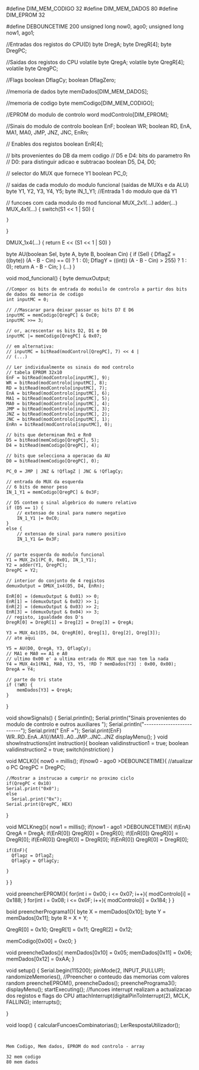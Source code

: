 
#define DIM_MEM_CODIGO 32
#define DIM_MEM_DADOS 80
#define DIM_EPROM 32

#define DEBOUNCETIME 200
unsigned long now0, ago0;
unsigned long now1, ago1;

//Entradas dos registos do CPU(D)
byte DregA;
byte DregR[4];
byte DregPC;

//Saidas dos registos do CPU
volatile byte QregA;
volatile byte QregR[4];
volatile byte QregPC;

//Flags
boolean DflagCy;
boolean DflagZero;

//memoria de dados
byte memDados[DIM_MEM_DADOS];

//memoria de codigo
byte memCodigo[DIM_MEM_CODIGO];

//EPROM do modulo de controlo
word modControlo[DIM_EPROM];

//Sinais do modulo de controlo
boolean EnF;
boolean WR;
boolean RD, EnA, MA1, MA0, JMP, JNZ, JNC, EnRn;

// Enables dos registos
boolean EnR[4];

// bits provenientes do DB da mem codigo
// D5 e D4: bits do parametro Rn
// D0: para distinguir adicao e subtracao
boolean D5, D4, D0;

// selector do MUX que fornece Y1
boolean PC_0;

// saidas de cada modulo do modulo funcional (saidas de MUXs e da ALU)
byte Y1, Y2, Y3, Y4, Y5;
byte IN_1_Y1; //Entrada 1 do modulo que dá Y1

// funcoes com cada modulo do mod funcional
MUX_2x1(...)
adder(...)
MUX_4x1(...) {
    switch(S1 << 1 | S0) {

    }
}

DMUX_1x4(...) {
    return E << (S1 << 1 | S0)
}

byte AU(boolean Sel, byte A, byte B, boolean Cin) {
    if (Sel) {
        DflagZ = ((byte)) (A - B - Cin) == 0) ? 1 : 0);
        DflagY = ((int)) (A - B - Cin) > 255) ? 1 : 0);
        return A - B - Cin;
    }
    (...)
}

void mod_funcional() {
    byte demuxOutput;
    
    //Compor os bits de entrada do moduilo de controlo a partir dos bits de dados da memoria de codigo
    int inputMC = 0;

    // //Mascarar para deixar passar os bits D7 E D6
    inputMC = memCodigo[QregPC] & OxC0;
    inputMC >>= 3;

    // or, acrescentar os bits D2, D1 e D0
    inputMC |= memCodigo[QregPC] & 0x07;

    // em alternativa:
    // inputMC = bitRead(modControl[QregPC], 7) << 4 |
    // (...)

    // Ler individualmente os sinais do mod controlo
    // tabela EPROM 32x10
    EnF = bitRead(modControlo[inputMC], 9);
    WR = bitRead(modControlo[inputMC], 8);
    RD = bitRead(modControlo[inputMC], 7);
    EnA = bitRead(modControlo[inputMC], 6);
    MA1 = bitRead(modControlo[inputMC], 5);
    MA0 = bitRead(modControlo[inputMC], 4);
    JMP = bitRead(modControlo[inputMC], 3);
    JNZ = bitRead(modControlo[inputMC], 2);
    JNC = bitRead(modControlo[inputMC], 1);
    EnRn = bitRead(modControlo[inputMC], 0);

    // bits que determinam Rn1 e Rn0
    D5 = bitRead(memCodigo[QregPC], 5);
    D4 = bitRead(memCodigo[QregPC], 4);

    // bits que selecciona a operacao da AU
    D0 = bitRead(memCodigo[QregPC], 0);

    PC_0 = JMP | JNZ & !QflagZ | JNC & !QflagCy;

    // entrada do MUX da esquerda
    // 6 bits de menor peso
    IN_1_Y1 = memCodigo[QregPC] & 0x3F;

    // D5 contem o sinal algebrico do numero relativo
    if (D5 == 1) {
        // extensao de sinal para numero negativo
        IN_1_Y1 |= 0xC0;
    }
    else {
        // extensao de sinal para numero positivo
        IN_1_Y1 &= 0x3F;
    

    // parte esquerda do modulo funcional
    Y1 = MUX_2x1(PC_0, 0x01, IN_1_Y1);
    Y2 = adder(Y1, QregPC);
    DregPC = Y2;

    // interior do conjunto de 4 registos
    demuxOutput = DMUX_1x4(D5, D4, EnRn);

    EnR[0] = (demuxOutput & 0x01) >> 0;
    EnR[1] = (demuxOutput & 0x02) >> 1;
    EnR[2] = (demuxOutput & 0x03) >> 2;
    EnR[3] = (demuxOutput & 0x04) >> 3;
    // registo, igualdade dos D's
    DregR[0] = DregR[1] = Dreg[2] = Dreg[3] = QregA;

    Y3 = MUX_4x1(D5, D4, QregR[0], Qreg[1], Qreg[2], Qreg[3]);
    // ate aqui

    Y5 = AU(D0, QregA, Y3, QflagCy);
    // MA1 e MA0 == A1 e A0
    // ultimo 0x00 e' a ultima entrada do MUX que nao tem la nada
    Y4 = MUX_4x1(MA1, MA0, Y3, Y5, !RD ? memDados[Y3] : 0x00, 0x00);
    DregA = Y4;

    // parte do tri state
    if (!WR) {
        memDados[Y3] = QregA;
    }
}

void showSignals() {
      Serial.println();
  Serial.println("Sinais provenientes do modulo de controlo e outros auxiliares ");
  Serial.println("--------------------------");
  Serial.print(" EnF ="); Serial.print(EnF)
  WR..RD..EnA..A1(//MA1)..A0..JMP..JNC..JNZ
  displayMenu();
}
void showInstructions(int instruction){
  boolean validinstruction1 = true; boolean validinstruction2 = true;
  switch(instriction)
}

void MCLK(){
  now0 = millis();
  if(now0 - ago0 >DEBOUNCETIME){
    //atualizar o PC
    QregPC = DregPC;

    //Mostrar a instrucao a cumprir no proximo ciclo
    if(QregPC < 0x10)
    Serial.print("0x0");
    else
      Serial.print("0x");
    Serial.print(QregPC, HEX)
  
} 

 void MCLKneg(){
  now1 = millis();
  if(now1 - ago1 >DEBOUNCETIME){
    if(EnA) QregA = DregA;
    if(EnR[0]) QregR[0] = DregR[0];
    if(EnR[0]) QregR[0] = DregR[0];
    if(EnR[0]) QregR[0] = DregR[0];
    if(EnR[0]) QregR[0] = DregR[0];

    if(EnF){
      Qflagz = DflagZ;
      QflagCy = QflagCy;
      
    }
  }
 }

void preencherEPROM(){
  for(int i = 0x00; i <= 0x07; i++){
    modControlo[i] = 0x188;
  }
  for(int i = 0x08; i <= 0x0F; i++){
    modControlo[i] = 0x184;
  }
}

boid preencherPrograma1(){
  byte X = memDados[0x10];
  byte Y = memDados[0x11];
  byte R = X + Y;

  QregR[0] = 0x10;
  QregR[1] = 0x11;
  QregR[2] = 0x12;

  memCodigo[0x00] = 0xc0;
}

void preencheDados(){
  memDados[0x10] = 0x05;
  memDados[0x11] = 0x06;
  memDados[0x12] = 0xAA;
}




void setup() {
  Serial.begin(115200);
  pinMode(2, INPUT_PULLUP);
  randomizeMemories(), //Preencher o conteudo das memorias com valores random
  preencheEPROM(),
  preencheDados();
  preenchePrograma3();
  displayMenu();
  startExecuting();
  //funcoes interrupt realizam a actualizacao dos registos e flags do CPU
  attachInterrupt(digitalPinToInterrupt(2), MCLK, FALLING);
  interrupts();
  
}

void loop() {
  calcularFuncoesCombinatorias();
  LerRespostaUtilizador();
```


Mem Codigo, Mem dados, EPROM do mod controlo - array

32 mem codigo
80 mem dados
